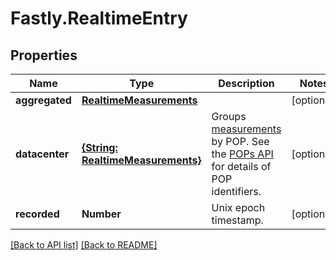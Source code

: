 # Fastly.RealtimeEntry

## Properties

Name | Type | Description | Notes
------------ | ------------- | ------------- | -------------
**aggregated** | [**RealtimeMeasurements**](RealtimeMeasurements.md) |  | [optional] 
**datacenter** | [**{String: RealtimeMeasurements}**](RealtimeMeasurements.md) | Groups [measurements](#measurements-data-model) by POP. See the [POPs API](/reference/api/utils/pops/) for details of POP identifiers. | [optional] 
**recorded** | **Number** | Unix epoch timestamp. | [optional] 



[[Back to API list]](../../README.md#endpoints) [[Back to README]](../../README.md)
